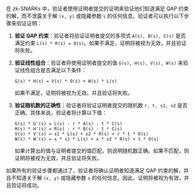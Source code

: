 在 zk-SNARKs 中，验证者使用证明者提交的证明来验证他们知道满足 QAP 约束的解，而不泄露关于解 `(x, y)` 或隐藏参数 `s` 的任何信息。验证者可以执行以下步骤来验证证明：

1. **验证 QAP 约束**：验证者将验证证明者提交的多项式 `A(s), B(s), C(s)` 是否满足约束 `L(s) * R(s) = O(s)`。如果不满足，证明将被视为无效，并且验证将失败。

2. **验证线性组合**：验证者将使用证明者提交的值 `G(s), H(s), V(s), W(s)` 来验证线性组合是否满足以下条件：

   ```
   G(s) * H(s) = V(s) * O(s) + W(s) * L(s)
   ```

   如果不满足，证明将被视为无效，并且验证将失败。

3. **验证随机数的正确性**：验证者将验证证明者提交的随机数 `r, t, s1, s2` 是否正确。具体来说，验证者将计算以下值：

   ```
   G(s) * G'(s) = L(s) - r * A(s) - t * C(s)
   H(s) * H'(s) = R(s) - r * B(s) - t * C(s)
   V(s) * V'(s) = s1 * L(s) + s2 * R(s) + r * t * O(s)
   W(s) * W'(s) = x * s1 * L(s) + x * s2 * R(s) + t * O(s)
   ```

   如果计算出的值与证明者提交的值匹配，则说明随机数正确。如果不匹配，则证明将被视为无效，并且验证将失败。

如果所有的验证步骤都通过了，验证者将确认证明者知道满足 QAP 约束的解，并且不知道关于解 `(x, y)` 或隐藏参数 `s` 的任何信息。因此，证明将被视为有效，并且验证将成功。